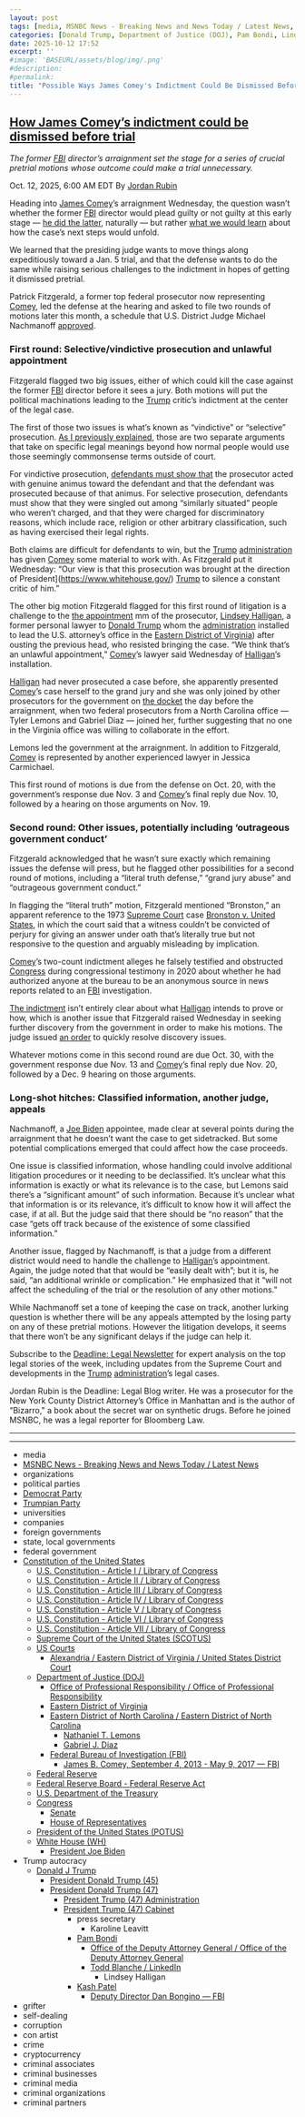 ```yaml
---
layout: post
tags: [media, MSNBC News - Breaking News and News Today / Latest News, organizations, political parties, Democrat Party, Trumpian Party, universities, companies, foreign governments, state local governments, federal government, Constitution of the United States, U.S. Constitution - Article I / Library of Congress, U.S. Constitution - Article II / Library of Congress, U.S. Constitution - Article III / Library of Congress, U.S. Constitution - Article IV / Library of Congress, U.S. Constitution - Article V / Library of Congress, U.S. Constitution - Article VI / Library of Congress, U.S. Constitution - Article VII / Library of Congress, Supreme Court of the United States (SCOTUS), US Courts, Alexandria / Eastern District of Virginia / United States District Court, Department of Justice (DOJ), Office of Professional Responsibility / Office of Professional Responsibility, Eastern District of Virginia, Eastern District of North Carolina / Eastern District of North Carolina, Nathaniel T. Lemons, Gabriel J. Diaz, Federal Bureau of Investigation (FBI), James B. Comey September 4 2013 - May 9 2017 — FBI, Federal Reserve, Federal Reserve Board - Federal Reserve Act, U.S. Department of the Treasury, Congress, Senate, House of Representatives, President of the United States (POTUS), White House (WH), President Joe Biden, Trump autocracy, Donald J Trump, President Donald Trump (45), President Donald Trump (47), President Trump (47) Administration, President Trump (47) Cabinet, press secretary, Karoline Leavitt, Pam Bondi, Office of the Deputy Attorney General / Office of the Deputy Attorney General, Todd Blanche / LinkedIn, Lindsey Halligan, Kash Patel, Deputy Director Dan Bongino — FBI, grifter, self-dealing, corruption, con artist, crime, cryptocurrency, criminal associates, criminal businesses, criminal media, criminal organizations, criminal partners]
categories: [Donald Trump, Department of Justice (DOJ), Pam Bondi, Lindsey Halligan, Federal Bureau of Investigation (FBI), Kash Patel, Dan Bongino, James Comey, Michael Nachmanoff, weaponization]
date: 2025-10-12 17:52
excerpt: ''
#image: 'BASEURL/assets/blog/img/.png'
#description:
#permalink:
title: "Possible Ways James Comey's Indictment Could Be Dismissed Before Triala"
---
```



## [How James Comey’s indictment could be dismissed before trial](https://www.msnbc.com/deadline-white-house/deadline-legal-blog/james-comey-indictment-trump-pretrial-motions-rcna236650)

*The former [FBI](https://www.fbi.gov/) director’s arraignment set the stage for a series of crucial pretrial motions whose outcome could make a trial unnecessary.*

Oct. 12, 2025, 6:00 AM EDT
By [Jordan Rubin](https://www.msnbc.com/author/jordan-rubin-ncpn1301611)

Heading into [James Comey](https://www.fbi.gov/history/directors/james-b-comey/)’s arraignment Wednesday, the question wasn’t whether the former [FBI](https://www.fbi.gov/) director would plead guilty or not guilty at this early stage — [he did the latter](https://www.msnbc.com/deadline-white-house/deadline-legal-blog/james-comey-pleads-not-guilty-trump-halligan-rcna236313), naturally — but rather [what we would learn](https://www.msnbc.com/deadline-white-house/deadline-legal-blog/james-comey-plea-arraignment-federal-indictment-rcna236198) about how the case’s next steps would unfold.

We learned that the presiding judge wants to move things along expeditiously toward a Jan. 5 trial, and that the defense wants to do the same while raising serious challenges to the indictment in hopes of getting it dismissed pretrial.

Patrick Fitzgerald, a former top federal prosecutor now representing [Comey](https://www.fbi.gov/history/directors/james-b-comey/), led the defense at the hearing and asked to file two rounds of motions later this month, a schedule that U.S. District Judge Michael Nachmanoff [approved](https://storage.courtlistener.com/recap/gov.uscourts.vaed.582135/gov.uscourts.vaed.582135.23.0.pdf).

### First round: Selective/vindictive prosecution and unlawful appointment

Fitzgerald flagged two big issues, either of which could kill the case against the former [FBI](https://www.fbi.gov/) director before it sees a jury. Both motions will put the political machinations leading to the [Trump](https://www.donaldjtrump.com/) critic’s indictment at the center of the legal case.

The first of those two issues is what’s known as “vindictive” or “selective” prosecution. [As I previously explained](https://www.msnbc.com/deadline-white-house/deadline-legal-blog/james-comey-charges-fbi-donald-trump-rcna233662), those are two separate arguments that take on specific legal meanings beyond how normal people would use those seemingly commonsense terms outside of court.

For vindictive prosecution, [defendants must show that](https://scholar.google.com/scholar_case?case=13776528258147641111&q=+262+F.3d+305&hl=en&as_sdt=2006&authuser=1) the prosecutor acted with genuine animus toward the defendant and that the defendant was prosecuted because of that animus. For selective prosecution, defendants must show that they were singled out among “similarly situated” people who weren’t charged, and that they were charged for discriminatory reasons, which include race, religion or other arbitrary classification, such as having exercised their legal rights.

Both claims are difficult for defendants to win, but the [Trump](https://www.donaldjtrump.com/) [administration](https://www.whitehouse.gov/administration/) has given [Comey](https://www.fbi.gov/history/directors/james-b-comey/) some material to work with. As Fitzgerald put it Wednesday: “Our view is that this prosecution was brought at the direction of President](https://www.whitehouse.gov/) [Trump](https://www.donaldjtrump.com/) to silence a constant critic of him.”

The other big motion Fitzgerald flagged for this first round of litigation is a challenge to the [the appointment](https://www.nationalreview.com/bench-memos/re-was-lindsey-halligan-validly-appointed-as-united-states-attorney/) mm of the prosecutor, [Lindsey Halligan](https://www.justice.gov/usao-edva/), a former personal lawyer to [Donald Trump](https://www.donaldjtrump.com/) whom the [administration](https://www.whitehouse.gov/administration/) installed to lead the U.S. attorney’s office in the [Eastern District of Virginia](https://www.justice.gov/usao-edva/)) after ousting the previous head, who resisted bringing the case. “We think that’s an unlawful appointment,” [Comey](https://www.fbi.gov/history/directors/james-b-comey/)’s lawyer said Wednesday of [Halligan](https://www.justice.gov/usao-edva/)’s installation.

[Halligan](https://www.justice.gov/usao-edva/) had never prosecuted a case before, she apparently presented [Comey](https://www.fbi.gov/history/directors/james-b-comey/)’s case herself to the grand jury and she was only joined by other prosecutors for the government on [the docket](https://www.courtlistener.com/docket/71459121/united-states-v-comey/) the day before the arraignment, when two federal prosecutors from a North Carolina office — Tyler Lemons and Gabriel Diaz — joined her, further suggesting that no one in the Virginia office was willing to collaborate in the effort.

Lemons led the government at the arraignment. In addition to Fitzgerald, [Comey](https://www.fbi.gov/history/directors/james-b-comey/) is represented by another experienced lawyer in Jessica Carmichael.

This first round of motions is due from the defense on Oct. 20, with the government’s response due Nov. 3 and [Comey](https://www.fbi.gov/history/directors/james-b-comey/)’s final reply due Nov. 10, followed by a hearing on those arguments on Nov. 19.

### Second round: Other issues, potentially including ‘outrageous government conduct’

Fitzgerald acknowledged that he wasn’t sure exactly which remaining issues the defense will press, but he flagged other possibilities for a second round of motions, including a “literal truth defense,” “grand jury abuse” and “outrageous government conduct.”

In flagging the “literal truth” motion, Fitzgerald mentioned “Bronston,” an apparent reference to the 1973 [Supreme Court](https://www.supremecourt.gov/) case [Bronston v. United States](https://scholar.google.com/scholar_case?case=13780249773976859407&q=bronston&hl=en&as_sdt=6,33), in which the court said that a witness couldn’t be convicted of perjury for giving an answer under oath that’s literally true but not responsive to the question and arguably misleading by implication.

[Comey](https://www.fbi.gov/history/directors/james-b-comey/)’s two-count indictment alleges he falsely testified and obstructed [Congress](https://www.congress.gov/) during congressional testimony in 2020 about whether he had authorized anyone at the bureau to be an anonymous source in news reports related to an [FBI](https://www.fbi.gov/) investigation.

[The indictment](https://www.msnbc.com/deadline-white-house/deadline-legal-blog/read-full-text-james-comey-indictment-pdf-rcna233818) isn’t entirely clear about what [Halligan](https://www.justice.gov/usao-edva/) intends to prove or how, which is another issue that Fitzgerald raised Wednesday in seeking further discovery from the government in order to make his motions. The judge issued [an order](https://storage.courtlistener.com/recap/gov.uscourts.vaed.582135/gov.uscourts.vaed.582135.24.0.pdf) to quickly resolve discovery issues.

Whatever motions come in this second round are due Oct. 30, with the government response due Nov. 13 and [Comey](https://www.fbi.gov/history/directors/james-b-comey/)’s final reply due Nov. 20, followed by a Dec. 9 hearing on those arguments.

### Long-shot hitches: Classified information, another judge, appeals

Nachmanoff, a [Joe Biden](https://bidenwhitehouse.archives.gov/) appointee, made clear at several points during the arraignment that he doesn’t want the case to get sidetracked. But some potential complications emerged that could affect how the case proceeds.

One issue is classified information, whose handling could involve additional litigation procedures or it needing to be declassified. It’s unclear what this information is exactly or what its relevance is to the case, but Lemons said there’s a “significant amount” of such information. Because it’s unclear what that information is or its relevance, it’s difficult to know how it will affect the case, if at all. But the judge said that there should be “no reason” that the case “gets off track because of the existence of some classified information.”

Another issue, flagged by Nachmanoff, is that a judge from a different district would need to handle the challenge to [Halligan](https://www.justice.gov/usao-edva/)’s appointment. Again, the judge noted that that would be “easily dealt with”; but it is, he said, “an additional wrinkle or complication.” He emphasized that it “will not affect the scheduling of the trial or the resolution of any other motions.”

While Nachmanoff set a tone of keeping the case on track, another lurking question is whether there will be any appeals attempted by the losing party on any of these pretrial motions. However the litigation develops, it seems that there won’t be any significant delays if the judge can help it.

Subscribe to the [Deadline: Legal Newsletter](https://link.msnbc.com/join/5ck/msnbc-deadlinelegal-signup-inline) for expert analysis on the top legal stories of the week, including updates from the Supreme Court and developments in the [Trump](https://www.donaldjtrump.com/) [administration](https://www.whitehouse.gov/administration/)’s legal cases.

Jordan Rubin is the Deadline: Legal Blog writer. He was a prosecutor for the New York County District Attorney’s Office in Manhattan and is the author of “Bizarro," a book about the secret war on synthetic drugs. Before he joined MSNBC, he was a legal reporter for Bloomberg Law.




---

----
- media
- [MSNBC News - Breaking News and News Today / Latest News](https://link.msnbc.com/)
- organizations
- political parties
- [Democrat Party](https://www.democrats.org/)
- [Trumpian Party](https://www.gop.com/)
- universities
- companies
- foreign governments
- state, local governments 
- federal government
- [Constitution of the United States](https://constitution.congress.gov/constitution/)
    - [U.S. Constitution - Article I / Library of Congress](https://constitution.congress.gov/constitution/article-1/)
    - [U.S. Constitution - Article II / Library of Congress](https://constitution.congress.gov/constitution/article-2/)
    - [U.S. Constitution - Article III / Library of Congress](https://constitution.congress.gov/constitution/article-3/)
    - [U.S. Constitution - Article IV / Library of Congress](https://constitution.congress.gov/constitution/article-4/)
    - [U.S. Constitution - Article V / Library of Congress](https://constitution.congress.gov/constitution/article-5/)
    - [U.S. Constitution - Article VI / Library of Congress](https://constitution.congress.gov/constitution/article-6/)
    - [U.S. Constitution - Article VII / Library of Congress](https://constitution.congress.gov/constitution/article-7/)
    - [Supreme Court of the United States (SCOTUS)](https://www.supremecourt.gov/)
    - [US Courts](https://www.uscourts.gov/)
        - [Alexandria / Eastern District of Virginia / United States District Court](https://www.vaed.uscourts.gov/Alexandria)
    - [Department of Justice (DOJ)](https://www.justice.gov/)
        - [Office of Professional Responsibility / Office of Professional Responsibility](https://www.justice.gov/opr)
        - [Eastern District of Virginia](https://www.justice.gov/usao-edva/)
        - [Eastern District of North Carolina / Eastern District of North Carolina](https://www.justice.gov/usao-ednc)
            - [Nathaniel T. Lemons](https://storage.courtlistener.com/recap/gov.uscourts.vaed.582135/gov.uscourts.vaed.582135.17.0.pdf)
            - [Gabriel J. Diaz](https://storage.courtlistener.com/recap/gov.uscourts.vaed.582135/gov.uscourts.vaed.582135.18.0.pdf)
        - [Federal Bureau of Investigation (FBI)](https://www.fbi.gov/)
            - [James B. Comey, September 4, 2013 - May 9, 2017 — FBI](https://www.fbi.gov/history/directors/james-b-comey)
    - [Federal Reserve](https://www.federalreserve.gov/)
    - [Federal Reserve Board - Federal Reserve Act](https://www.federalreserve.gov/aboutthefed/fract.htm)
    - [U.S. Department of the Treasury](https://home.treasury.gov/)
    - [Congress](https://www.congress.gov/)
        - [Senate](https://www.senate.gov/)
        - [House of Representatives](https://www.house.gov/)
     - [President of the United States (POTUS)](https://www.whitehouse.gov/)
    - [White House (WH)](https://www.whitehouse.gov/)
        - [President Joe Biden](https://bidenwhitehouse.archives.gov/)
- Trump autocracy
    - [Donald J Trump](https://www.donaldjtrump.com/)
        - [President Donald Trump (45)](https://trumpwhitehouse.archives.gov/)
        - [President Donald Trump (47)](https://www.whitehouse.gov/administration/donald-j-trump/)
            - [President Trump (47) Administration](https://www.whitehouse.gov/administration/)
            - [President Trump (47) Cabinet](https://www.whitehouse.gov/administration/the-cabinet/)
                - press secretary
                    - Karoline Leavitt
                - [Pam Bondi](https://www.justice.gov/ag/staff-profile/meet-attorney-general)
                    - [Office of the Deputy Attorney General / Office of the Deputy Attorney General](https://www.justice.gov/dag)
                    - [Todd Blanche / LinkedIn](https://www.linkedin.com/in/toddblanche/)
                        - Lindsey Halligan
                - [Kash Patel](https://www.fbi.gov/about/leadership-and-structure/director-patel)
                    - [Deputy Director Dan Bongino — FBI](https://www.fbi.gov/about/leadership-and-structure/deputy-director-dan-bongino)
- grifter
- self-dealing
- corruption
- con artist
- crime
- cryptocurrency
- criminal associates
- criminal businesses
- criminal media
- criminal organizations
- criminal partners
